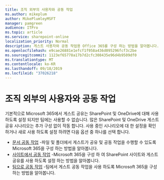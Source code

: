 ```yaml
---
title: 조직 외부의 사용자와 공동 작업
ms.author: mikeplum
author: MikePlumleyMSFT
manager: pamgreen
audience: ITPro
ms.topic: article
ms.service: sharepoint-online
localization_priority: Normal
description: 게스트 사용자와 공동 작업용 Office 365를 구성 하는 방법을 알아봅니다.
ms.openlocfilehash: e9cae26881e1efcf1f958a436d095296fcf3c2be
ms.sourcegitcommit: 1123ef65778a17b7d2cfc308435e96d4b9509df0
ms.translationtype: MT
ms.contentlocale: ko-KR
ms.lasthandoff: 09/18/2019
ms.locfileid: "37026218"
---
```

# <a name="collaborating-with-people-outside-your-organization"></a>조직 외부의 사용자와 공동 작업

기본적으로 Microsoft 365에서 게스트 공유는 SharePoint 및 OneDrive에 대해 사용 하도록 설정 되지만 팀에는 사용할 수 없습니다. 많은 SharePoint 및 OneDrive 게스트 공유 시나리오는 추가 구성 없이 작동 합니다. 사용 중인 시나리오에 대 한 설정을 확인 하거나 새로 사용 하도록 설정 하려면 다음 옵션 중 하나를 선택 합니다.

- [문서 공동 작업](collaborate-on-documents.md) -파일 및 폴더에서 게스트가 공유 및 공동 작업을 수행할 수 있도록 Microsoft 365을 구성 하는 방법을 알아봅니다.
- [사이트에서 공동 작업](collaborate-in-a-site.md) -Microsoft 365을 구성 하 여 SharePoint 사이트와 게스트 공유를 사용 하도록 설정 하는 방법을 알아봅니다.
- [팀으로 공동 작업](collaborate-as-a-team.md) -팀에서 게스트 공동 작업을 사용 하도록 Microsoft 365을 구성 하는 방법을 알아봅니다.



